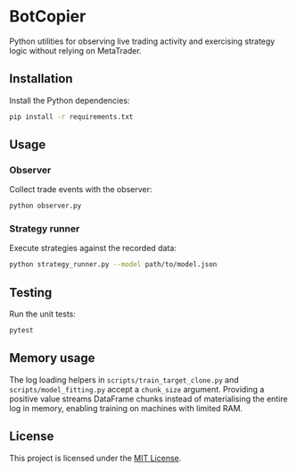 # BotCopier

Python utilities for observing live trading activity and exercising strategy logic without relying on MetaTrader.

## Installation

Install the Python dependencies:

```bash
pip install -r requirements.txt
```

## Usage

### Observer

Collect trade events with the observer:

```bash
python observer.py
```

### Strategy runner

Execute strategies against the recorded data:

```bash
python strategy_runner.py --model path/to/model.json
```

## Testing

Run the unit tests:

```bash
pytest
```

## Memory usage

The log loading helpers in `scripts/train_target_clone.py` and
`scripts/model_fitting.py` accept a `chunk_size` argument. Providing a positive
value streams DataFrame chunks instead of materialising the entire log in
memory, enabling training on machines with limited RAM.

## License

This project is licensed under the [MIT License](LICENSE).
